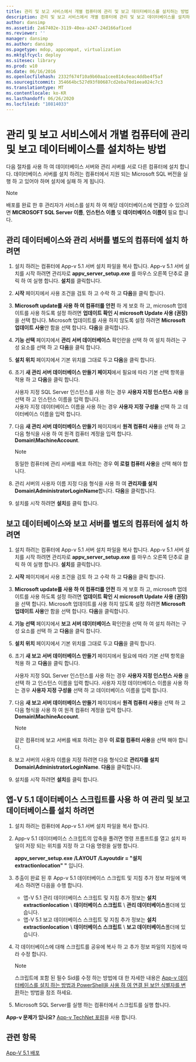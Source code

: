 ```yaml
---
title: 관리 및 보고 서비스에서 개별 컴퓨터에 관리 및 보고 데이터베이스를 설치하는 방법
description: 관리 및 보고 서비스에서 개별 컴퓨터에 관리 및 보고 데이터베이스를 설치하는 방법
author: dansimp
ms.assetid: 2a67402e-3119-40ea-a247-24d166af1ced
ms.reviewer: ''
manager: dansimp
ms.author: dansimp
ms.pagetype: mdop, appcompat, virtualization
ms.mktglfcycl: deploy
ms.sitesec: library
ms.prod: w10
ms.date: 06/16/2016
ms.openlocfilehash: 2332f674f10a9b60aa1cee814c6eac4ddbe4f5af
ms.sourcegitcommit: 354664bc527d93f80687cd2eba70d1eea024c7c3
ms.translationtype: MT
ms.contentlocale: ko-KR
ms.lasthandoff: 06/26/2020
ms.locfileid: "10814033"
---
```

# 관리 및 보고 서비스에서 개별 컴퓨터에 관리 및 보고 데이터베이스를 설치하는 방법

다음 절차를 사용 하 여 데이터베이스 서버와 관리 서버를 서로 다른 컴퓨터에 설치 합니다. 데이터베이스 서버를 설치 하려는 컴퓨터에서 지원 되는 Microsoft SQL 버전을 실행 하 고 있어야 하며 설치에 실패 하 게 됩니다.

> [!NOTE]
> 배포를 완료 한 후 관리자가 서비스를 설치 하 여 해당 데이터베이스에 연결할 수 있으려면 **MICROSOFT SQL Server 이름**, **인스턴스 이름** 및 **데이터베이스 이름이** 필요 합니다.

## 관리 데이터베이스와 관리 서버를 별도의 컴퓨터에 설치 하려면

1. 설치 하려는 컴퓨터에 App-v 5.1 서버 설치 파일을 복사 합니다. App-v 5.1 서버 설치를 시작 하려면 관리자로 **appv\_server\_setup.exe** 를 마우스 오른쪽 단추로 클릭 하 여 실행 합니다. **설치**를 클릭합니다.
1. **시작** 페이지에서 사용 조건을 검토 하 고 수락 하 고 **다음**을 클릭 합니다.
1. **Microsoft update를 사용 하 여 컴퓨터를 안전** 하 게 보호 하 고, microsoft 업데이트를 사용 하도록 설정 하려면 **업데이트 확인 시 microsoft Update 사용 (권장)** 을 선택 합니다. Microsoft 업데이트를 사용 하지 않도록 설정 하려면 **Microsoft 업데이트 사용**안 함을 선택 합니다. **다음**을 클릭합니다.
1. **기능 선택** 페이지에서 **관리 서버 데이터베이스** 확인란을 선택 하 여 설치 하려는 구성 요소를 선택 하 고 **다음**을 클릭 합니다.
1. **설치 위치** 페이지에서 기본 위치를 그대로 두고 **다음**을 클릭 합니다.
1. 초기 **새 관리 서버 데이터베이스 만들기 페이지**에서 필요에 따라 기본 선택 항목을 적용 하 고 **다음**을 클릭 합니다.

    사용자 지정 SQL Server 인스턴스를 사용 하는 경우 **사용자 지정 인스턴스 사용** 을 선택 하 고 인스턴스 이름을 입력 합니다. \
    사용자 지정 데이터베이스 이름을 사용 하는 경우 **사용자 지정 구성을** 선택 하 고 데이터베이스 이름을 입력 합니다.

1. 다음 **새 관리 서버 데이터베이스 만들기** 페이지에서 **원격 컴퓨터 사용**을 선택 하 고 다음 형식을 사용 하 여 원격 컴퓨터 계정을 입력 합니다. **Domain\\MachineAccount**.

    > [!NOTE]
    > 동일한 컴퓨터에 관리 서버를 배포 하려는 경우 **이 로컬 컴퓨터 사용**을 선택 해야 합니다.

1. 관리 서버의 사용자 이름 지정 다음 형식을 사용 하 여 **관리자를 설치** **Domain\\AdministratorLoginName**합니다. **다음**을 클릭합니다.
1. 설치를 시작 하려면 **설치**를 클릭 합니다.

## 보고 데이터베이스와 보고 서버를 별도의 컴퓨터에 설치 하려면

1. 설치 하려는 컴퓨터에 App-v 5.1 서버 설치 파일을 복사 합니다. App-v 5.1 서버 설치를 시작 하려면 관리자로 **appv\_server\_setup.exe** 를 마우스 오른쪽 단추로 클릭 하 여 실행 합니다. **설치**를 클릭합니다.
1. **시작** 페이지에서 사용 조건을 검토 하 고 수락 하 고 **다음**을 클릭 합니다.
1. **Microsoft update를 사용 하 여 컴퓨터를 안전** 하 게 보호 하 고, microsoft 업데이트를 사용 하도록 설정 하려면 **업데이트 확인 시 microsoft Update 사용 (권장)** 을 선택 합니다. Microsoft 업데이트를 사용 하지 않도록 설정 하려면 **Microsoft 업데이트 사용**안 함을 선택 합니다. **다음**을 클릭합니다.
1. **기능 선택** 페이지에서 **보고 서버 데이터베이스** 확인란을 선택 하 여 설치 하려는 구성 요소를 선택 하 고 **다음**을 클릭 합니다.
1. **설치 위치** 페이지에서 기본 위치를 그대로 두고 **다음**을 클릭 합니다.
1. 초기 **새 보고 서버 데이터베이스 만들기** 페이지에서 필요에 따라 기본 선택 항목을 적용 하 고 **다음**을 클릭 합니다.

    사용자 지정 SQL Server 인스턴스를 사용 하는 경우 **사용자 지정 인스턴스 사용** 을 선택 하 고 인스턴스 이름을 입력 합니다.
    사용자 지정 데이터베이스 이름을 사용 하는 경우 **사용자 지정 구성을** 선택 하 고 데이터베이스 이름을 입력 합니다.

1. 다음 **새 보고 서버 데이터베이스 만들기** 페이지에서 **원격 컴퓨터 사용**을 선택 하 고 다음 형식을 사용 하 여 원격 컴퓨터 계정을 입력 합니다. **Domain\\MachineAccount**.

    > [!NOTE]
    > 같은 컴퓨터에 보고 서버를 배포 하려는 경우 **이 로컬 컴퓨터 사용**을 선택 해야 합니다.

1. 보고 서버의 사용자 이름을 지정 하려면 다음 형식으로 **관리자를 설치** **Domain\\AdministratorLoginName**. **다음**을 클릭합니다.
1. 설치를 시작 하려면 **설치**를 클릭 합니다.

## 앱-V 5.1 데이터베이스 스크립트를 사용 하 여 관리 및 보고 데이터베이스를 설치 하려면

1. 설치 하려는 컴퓨터에 App-v 5.1 서버 설치 파일을 복사 합니다.
1. App-v 5.1 데이터베이스 스크립트의 압축을 풀려면 명령 프롬프트를 열고 설치 파일이 저장 되는 위치를 지정 하 고 다음 명령을 실행 합니다.

    **appv\_server\_setup.exe** **/LAYOUT** **/Layoutdir = "설치 extractionlocation" "** 입니다.

1. 추출이 완료 된 후 App-v 5.1 데이터베이스 스크립트 및 지침 추가 정보 파일에 액세스 하려면 다음을 수행 합니다.

    - 앱-V 5.1 관리 데이터베이스 스크립트 및 지침 추가 정보는 **설치 extractionlocation**  \\  **데이터베이스 스크립트**  \\  **관리 데이터베이스**폴더에 있습니다.
    - 앱-V 5.1 보고 데이터베이스 스크립트 및 지침 추가 정보는 **설치 extractionlocation**  \\  **데이터베이스 스크립트**  \\  **보고 데이터베이스**폴더에 있습니다.

1. 각 데이터베이스에 대해 스크립트를 공유에 복사 하 고 추가 정보 파일의 지침에 따라 수정 합니다.

    > [!NOTE]
    > 스크립트에 포함 된 필수 Sid를 수정 하는 방법에 대 한 자세한 내용은 [App-v 데이터베이스를 설치 하는 방법과 PowerShell을 사용 하 여 연결 된 보안 식별자를 변환](how-to-install-the-app-v-databases-and-convert-the-associated-security-identifiers--by-using-powershell51.md)하는 방법을 참조 하세요.

1. Microsoft SQL Server를 실행 하는 컴퓨터에서 스크립트를 실행 합니다.

**App-v 문제가 있나요?** [App-v TechNet 포럼](https://social.technet.microsoft.com/Forums/home?forum=mdopappv)을 사용 합니다.

## 관련 항목

[App-V 5.1 배포](deploying-app-v-51.md)
